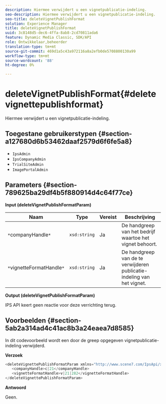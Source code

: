 ```yaml
---
description: Hiermee verwijdert u een vignetpublicatie-indeling.
seo-description: Hiermee verwijdert u een vignetpublicatie-indeling.
seo-title: deleteVignetPublishFormat
solution: Experience Manager
title: deleteVignetPublishFormat
uuid: 3c8148d5-dec6-4ffa-8ab8-2cd70811ada6
feature: Dynamic Media Classic, SDK/API
role: Ontwikkelaar,beheerder
translation-type: tm+mt
source-git-commit: 469d1a5c43a972116a8a2efb0de5708800130a99
workflow-type: tm+mt
source-wordcount: '88'
ht-degree: 0%

---
```



# deleteVignetPublishFormat{#deletevignettepublishformat}

Hiermee verwijdert u een vignetpublicatie-indeling.

## Toegestane gebruikerstypen {#section-a127680d6b53462daaf2579d6f6fe5a8}

* `IpsAdmin`
* `IpsCompanyAdmin`
* `TrialSiteAdmin`
* `ImagePortalAdmin`

## Parameters {#section-789625ba29df4b5f880914d4c64f77ce}

**Input (deleteVignetPublishFormatParam)**

| Naam | Type | Vereist | Beschrijving |
|---|---|---|---|
| `*`companyHandle`*` | `xsd:string` | Ja | De handgreep van het bedrijf waartoe het vignet behoort. |
| `*`vignetteFormatHandle`*` | `xsd:string` | Ja | De handgreep van de te verwijderen publicatie-indeling van het vignet. |

**Output (deleteVignetPublishFormatParam)**

IPS API keert geen reactie voor deze verrichting terug.

## Voorbeelden {#section-5ab2a314ad4c41ac8b3a24eaea7d8585}

In dit codevoorbeeld wordt een door de greep opgegeven vignetpublicatie-indeling verwijderd.

**Verzoek**

```java
<deleteVignettePublishFormatParam xmlns="http://www.scene7.com/IpsApi/xsd/2008-01-15">
   <companyHandle>c|21</companyHandle>
   <vignetteFormatHandle>v|21|282</vignetteFormatHandle>
</deleteVignettePublishFormatParam>
```

**Antwoord**

Geen.
